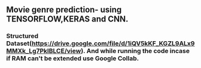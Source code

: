 ## Movie genre prediction- using TENSORFLOW,KERAS and CNN.

### Structured Dataset(https://drive.google.com/file/d/1iQV5kKF_KGZL9ALx9MMXk_Lg7PklBLCE/view). And while running the code incase if RAM can't be extended use Google Collab.  
